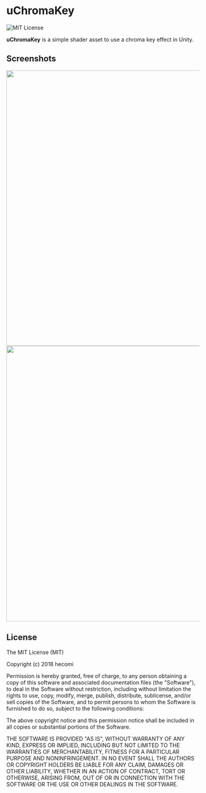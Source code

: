 uChromaKey
==========
![MIT License](http://img.shields.io/badge/license-MIT-blue.svg?style=flat)

**uChromaKey** is a simple shader asset to use a chroma key effect in Unity.

Screenshots
------------
<img src="https://raw.githubusercontent.com/wiki/hecomi/uChromaKey/image.png" width="720" /><br />
<img src="https://raw.githubusercontent.com/wiki/hecomi/uChromaKey/dog.gif" width="720" /><br />

License
-------
The MIT License (MIT)

Copyright (c) 2018 hecomi

Permission is hereby granted, free of charge, to any person obtaining a copy of
this software and associated documentation files (the "Software"), to deal in
the Software without restriction, including without limitation the rights to
use, copy, modify, merge, publish, distribute, sublicense, and/or sell copies of
the Software, and to permit persons to whom the Software is furnished to do so,
subject to the following conditions:

The above copyright notice and this permission notice shall be included in all
copies or substantial portions of the Software.

THE SOFTWARE IS PROVIDED "AS IS", WITHOUT WARRANTY OF ANY KIND, EXPRESS OR
IMPLIED, INCLUDING BUT NOT LIMITED TO THE WARRANTIES OF MERCHANTABILITY, FITNESS
FOR A PARTICULAR PURPOSE AND NONINFRINGEMENT. IN NO EVENT SHALL THE AUTHORS OR
COPYRIGHT HOLDERS BE LIABLE FOR ANY CLAIM, DAMAGES OR OTHER LIABILITY, WHETHER
IN AN ACTION OF CONTRACT, TORT OR OTHERWISE, ARISING FROM, OUT OF OR IN
CONNECTION WITH THE SOFTWARE OR THE USE OR OTHER DEALINGS IN THE SOFTWARE.
